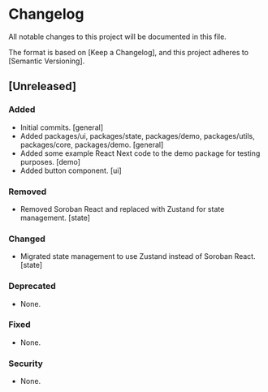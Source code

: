 # Changelog

All notable changes to this project will be documented in this file.

The format is based on [Keep a Changelog],
and this project adheres to [Semantic Versioning].

## [Unreleased]

### Added
- Initial commits. [general]
- Added packages/ui, packages/state, packages/demo, packages/utils, packages/core, packages/demo. [general]
- Added some example React Next code to the demo package for testing purposes. [demo]
- Added button component. [ui]

### Removed
- Removed Soroban React and replaced with Zustand for state management. [state]

### Changed
- Migrated state management to use Zustand instead of Soroban React. [state]

### Deprecated
- None.

### Fixed
- None.

### Security
- None.